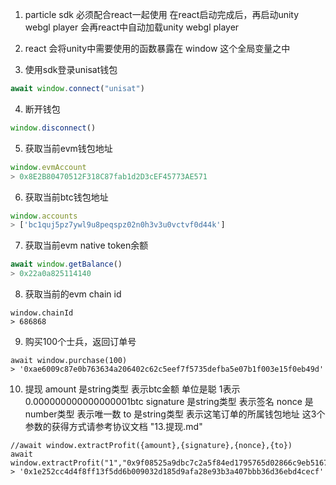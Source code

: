 1. particle sdk 必须配合react一起使用
 在react启动完成后，再启动unity webgl player
 会再react中自动加载unity webgl player

2. react 会将unity中需要使用的函数暴露在 window 这个全局变量之中

3. 使用sdk登录unisat钱包
```javascript
await window.connect("unisat")
```

4. 断开钱包
```javascript
window.disconnect()
```

5. 获取当前evm钱包地址
```javascript
window.evmAccount
> 0x8E2B80470512F318C87fab1d2D3cEF45773AE571
```

6. 获取当前btc钱包地址
```javascript
window.accounts
> ['bc1quj5pz7ywl9u8peqspz02n0h3v3u0vctvf0d44k']
```

7. 获取当前evm native token余额
```javascript
await window.getBalance()
> 0x22a0a825114140
```

8. 获取当前的evm chain id
```
window.chainId
> 686868
```

9. 购买100个士兵，返回订单号
```
await window.purchase(100)
> '0xae6009c87e0b763634a206402c62c5eef7f5735defba5e07b1f003e15f0eb49d'
```

10. 提现
amount 是string类型 表示btc金额 单位是聪 1表示 0.000000000000000001btc
signature 是string类型 表示签名
nonce 是number类型 表示唯一数
to 是string类型 表示这笔订单的所属钱包地址
这3个参数的获得方式请参考协议文档 "13.提现.md"
```
//await window.extractProfit({amount},{signature},{nonce},{to})
await window.extractProfit("1","0x9f08525a9dbc7c2a5f84ed1795765d02866c9eb5167439794dff12c5e27c34a45dd4ed167d39a795ab9993c884347253091273984f3dc494c4ee5d2f27b988c91b","1","0x8E2B80470512F318C87fab1d2D3cEF45773AE571");
> '0x1e252cc4d4f8ff13f5dd6b009032d185d9afa28e93b3a407bbb36d36ebd4cecf'
```